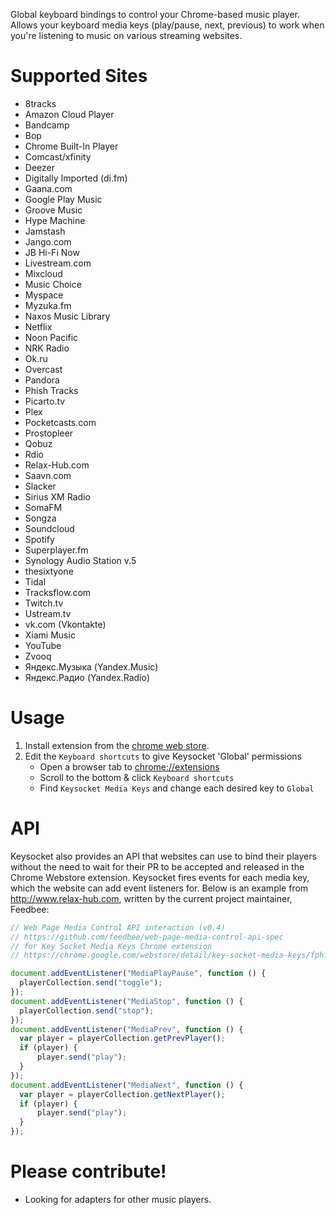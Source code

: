 Global keyboard bindings to control your Chrome-based music player.
Allows your keyboard media keys (play/pause, next, previous) to work
when you're listening to music on various streaming websites.

# Supported Sites
   * 8tracks
   * Amazon Cloud Player
   * Bandcamp
   * Bop
   * Chrome Built-In Player
   * Comcast/xfinity
   * Deezer
   * Digitally Imported (di.fm)
   * Gaana.com
   * Google Play Music
   * Groove Music
   * Hype Machine
   * Jamstash
   * Jango.com
   * JB Hi-Fi Now
   * Livestream.com
   * Mixcloud
   * Music Choice
   * Myspace
   * Myzuka.fm
   * Naxos Music Library
   * Netflix
   * Noon Pacific
   * NRK Radio
   * Ok.ru
   * Overcast
   * Pandora
   * Phish Tracks
   * Picarto.tv
   * Plex
   * Pocketcasts.com
   * Prostopleer
   * Qobuz
   * Rdio
   * Relax-Hub.com
   * Saavn.com
   * Slacker
   * Sirius XM Radio
   * SomaFM
   * Songza
   * Soundcloud
   * Spotify
   * Superplayer.fm
   * Synology Audio Station v.5
   * thesixtyone
   * Tidal
   * Tracksflow.com
   * Twitch.tv
   * Ustream.tv
   * vk.com (Vkontakte)
   * Xiami Music
   * YouTube
   * Zvooq
   * Яндекс.Музыка (Yandex.Music)
   * Яндекс.Радио (Yandex.Radio)

# Usage

1. Install extension from the [chrome web store][crx].
2. Edit the `Keyboard shortcuts` to give Keysocket 'Global' permissions
    * Open a browser tab to [chrome://extensions](chrome://extensions)
    * Scroll to the bottom & click `Keyboard shortcuts`
    * Find `Keysocket Media Keys` and change each desired key to `Global`

# API

Keysocket also provides an API that websites can use to bind their
players without the need to wait for their PR to be accepted and
released in the Chrome Webstore extension.  Keysocket fires events
for each media key, which the website can add event listeners for.
Below is an example from http://www.relax-hub.com, written by the
current project maintainer, Feedbee:

```javascript
// Web Page Media Control API interaction (v0.4)
// https://github.com/feedbee/web-page-media-control-api-spec
// for Key Socket Media Keys Chrome extension
// https://chrome.google.com/webstore/detail/key-socket-media-keys/fphfgdknbpakeedbaenojjdcdoajihik?hl=en

document.addEventListener("MediaPlayPause", function () {
  playerCollection.send("toggle");
});
document.addEventListener("MediaStop", function () {
  playerCollection.send("stop");
});
document.addEventListener("MediaPrev", function () {
  var player = playerCollection.getPrevPlayer();
  if (player) {
      player.send("play");
  }
});
document.addEventListener("MediaNext", function () {
  var player = playerCollection.getNextPlayer();
  if (player) {
      player.send("play");
  }
});
```

# Please contribute!

* Looking for adapters for other music players.

[crx]: https://chrome.google.com/webstore/detail/fphfgdknbpakeedbaenojjdcdoajihik

